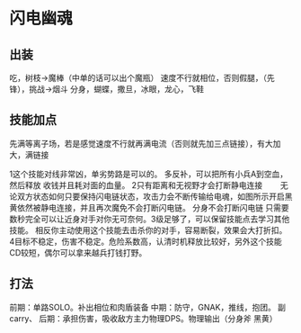 # 闪电幽魂

## 出装
吃，树枝->魔棒（中单的话可以出个魔瓶）
速度不行就相位，否则假腿，（先锋），挑战->烟斗
分身，蝴蝶，撒旦，冰眼，龙心，飞鞋

## 技能加点
先满等离子场，若是感觉速度不行就再满电流（否则就先加三点链接），有大加大，满链接

1这个技能对线非常凶，单劣势路是可以的。
多反补，可以把所有小兵A到空血，然后释放
收钱并且耗对面的血量。
2只有距离和无视野才会打断静电连接
　　无论双方状态如何只要保持闪电链状态，攻击力会不断传输给电魂，如图所示开启黑黄依然被静电连接，并且再次魔免不会打断闪电链。
分身不会打断闪电链
只需要数秒完全可以让近身对手对你无可奈何。3级足够了，可以保留技能点去学习其他技能。
相反你主动使用这个技能去击杀你的对手，容易断裂，效果会大打折扣。
4目标不稳定，伤害不稳定。危险系数高，认清时机释放比较好，另外这个技能CD较短，偶尔可以拿来越兵打钱打野。

## 打法
前期：单路SOLO。补出相位和肉盾装备
中期：防守，GNAK，推线，抱团。 副carry、
后期：承担伤害，吸收敌方主力物理DPS。物理输出（分身斧 黑黄）